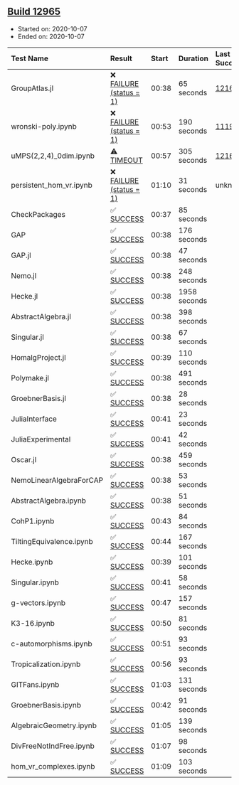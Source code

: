 ## [Build 12965](https://oscarci.mathematik.uni-kl.de/job/oscar/12965/)

* Started on: 2020-10-07
* Ended on: 2020-10-07

| Test Name    | Result | Start | Duration | Last Success | First Failure |
|:-------------|:-------|:------|:---------|:-------------|:--------------|
| GroupAtlas.jl | ❌ [FAILURE (status = 1)](https://oscarci.mathematik.uni-kl.de/job/oscar/12965/artifact/logs/build-12965/GroupAtlas.jl.log) | 00:38 | 65 seconds | [12167](https://oscarci.mathematik.uni-kl.de/job/oscar/12167/) | [12168](https://oscarci.mathematik.uni-kl.de/job/oscar/12168/) |
| wronski-poly.ipynb | ❌ [FAILURE (status = 1)](https://oscarci.mathematik.uni-kl.de/job/oscar/12965/artifact/logs/build-12965/wronski-poly.ipynb.log) | 00:53 | 190 seconds | [11192](https://oscarci.mathematik.uni-kl.de/job/oscar/11192/) | [11193](https://oscarci.mathematik.uni-kl.de/job/oscar/11193/) |
| uMPS(2,2,4)_0dim.ipynb | ⚠ [TIMEOUT](https://oscarci.mathematik.uni-kl.de/job/oscar/12965/artifact/logs/build-12965/uMPS-2-2-4-_0dim.ipynb.log) | 00:57 | 305 seconds | [12167](https://oscarci.mathematik.uni-kl.de/job/oscar/12167/) | [12168](https://oscarci.mathematik.uni-kl.de/job/oscar/12168/) |
| persistent_hom_vr.ipynb | ❌ [FAILURE (status = 1)](https://oscarci.mathematik.uni-kl.de/job/oscar/12965/artifact/logs/build-12965/persistent_hom_vr.ipynb.log) | 01:10 | 31 seconds | unknown | unknown |
| CheckPackages | ✅ [SUCCESS](https://oscarci.mathematik.uni-kl.de/job/oscar/12965/artifact/logs/build-12965/CheckPackages.log) | 00:37 | 85 seconds |  |  |
| GAP | ✅ [SUCCESS](https://oscarci.mathematik.uni-kl.de/job/oscar/12965/artifact/logs/build-12965/GAP.log) | 00:38 | 176 seconds |  |  |
| GAP.jl | ✅ [SUCCESS](https://oscarci.mathematik.uni-kl.de/job/oscar/12965/artifact/logs/build-12965/GAP.jl.log) | 00:38 | 47 seconds |  |  |
| Nemo.jl | ✅ [SUCCESS](https://oscarci.mathematik.uni-kl.de/job/oscar/12965/artifact/logs/build-12965/Nemo.jl.log) | 00:38 | 248 seconds |  |  |
| Hecke.jl | ✅ [SUCCESS](https://oscarci.mathematik.uni-kl.de/job/oscar/12965/artifact/logs/build-12965/Hecke.jl.log) | 00:38 | 1958 seconds |  |  |
| AbstractAlgebra.jl | ✅ [SUCCESS](https://oscarci.mathematik.uni-kl.de/job/oscar/12965/artifact/logs/build-12965/AbstractAlgebra.jl.log) | 00:38 | 398 seconds |  |  |
| Singular.jl | ✅ [SUCCESS](https://oscarci.mathematik.uni-kl.de/job/oscar/12965/artifact/logs/build-12965/Singular.jl.log) | 00:38 | 67 seconds |  |  |
| HomalgProject.jl | ✅ [SUCCESS](https://oscarci.mathematik.uni-kl.de/job/oscar/12965/artifact/logs/build-12965/HomalgProject.jl.log) | 00:39 | 110 seconds |  |  |
| Polymake.jl | ✅ [SUCCESS](https://oscarci.mathematik.uni-kl.de/job/oscar/12965/artifact/logs/build-12965/Polymake.jl.log) | 00:38 | 491 seconds |  |  |
| GroebnerBasis.jl | ✅ [SUCCESS](https://oscarci.mathematik.uni-kl.de/job/oscar/12965/artifact/logs/build-12965/GroebnerBasis.jl.log) | 00:38 | 28 seconds |  |  |
| JuliaInterface | ✅ [SUCCESS](https://oscarci.mathematik.uni-kl.de/job/oscar/12965/artifact/logs/build-12965/JuliaInterface.log) | 00:41 | 23 seconds |  |  |
| JuliaExperimental | ✅ [SUCCESS](https://oscarci.mathematik.uni-kl.de/job/oscar/12965/artifact/logs/build-12965/JuliaExperimental.log) | 00:41 | 42 seconds |  |  |
| Oscar.jl | ✅ [SUCCESS](https://oscarci.mathematik.uni-kl.de/job/oscar/12965/artifact/logs/build-12965/Oscar.jl.log) | 00:38 | 459 seconds |  |  |
| NemoLinearAlgebraForCAP | ✅ [SUCCESS](https://oscarci.mathematik.uni-kl.de/job/oscar/12965/artifact/logs/build-12965/NemoLinearAlgebraForCAP.log) | 00:38 | 53 seconds |  |  |
| AbstractAlgebra.ipynb | ✅ [SUCCESS](https://oscarci.mathematik.uni-kl.de/job/oscar/12965/artifact/logs/build-12965/AbstractAlgebra.ipynb.log) | 00:38 | 51 seconds |  |  |
| CohP1.ipynb | ✅ [SUCCESS](https://oscarci.mathematik.uni-kl.de/job/oscar/12965/artifact/logs/build-12965/CohP1.ipynb.log) | 00:43 | 84 seconds |  |  |
| TiltingEquivalence.ipynb | ✅ [SUCCESS](https://oscarci.mathematik.uni-kl.de/job/oscar/12965/artifact/logs/build-12965/TiltingEquivalence.ipynb.log) | 00:44 | 167 seconds |  |  |
| Hecke.ipynb | ✅ [SUCCESS](https://oscarci.mathematik.uni-kl.de/job/oscar/12965/artifact/logs/build-12965/Hecke.ipynb.log) | 00:39 | 101 seconds |  |  |
| Singular.ipynb | ✅ [SUCCESS](https://oscarci.mathematik.uni-kl.de/job/oscar/12965/artifact/logs/build-12965/Singular.ipynb.log) | 00:41 | 58 seconds |  |  |
| g-vectors.ipynb | ✅ [SUCCESS](https://oscarci.mathematik.uni-kl.de/job/oscar/12965/artifact/logs/build-12965/g-vectors.ipynb.log) | 00:47 | 157 seconds |  |  |
| K3-16.ipynb | ✅ [SUCCESS](https://oscarci.mathematik.uni-kl.de/job/oscar/12965/artifact/logs/build-12965/K3-16.ipynb.log) | 00:50 | 81 seconds |  |  |
| c-automorphisms.ipynb | ✅ [SUCCESS](https://oscarci.mathematik.uni-kl.de/job/oscar/12965/artifact/logs/build-12965/c-automorphisms.ipynb.log) | 00:51 | 93 seconds |  |  |
| Tropicalization.ipynb | ✅ [SUCCESS](https://oscarci.mathematik.uni-kl.de/job/oscar/12965/artifact/logs/build-12965/Tropicalization.ipynb.log) | 00:56 | 93 seconds |  |  |
| GITFans.ipynb | ✅ [SUCCESS](https://oscarci.mathematik.uni-kl.de/job/oscar/12965/artifact/logs/build-12965/GITFans.ipynb.log) | 01:03 | 131 seconds |  |  |
| GroebnerBasis.ipynb | ✅ [SUCCESS](https://oscarci.mathematik.uni-kl.de/job/oscar/12965/artifact/logs/build-12965/GroebnerBasis.ipynb.log) | 00:42 | 91 seconds |  |  |
| AlgebraicGeometry.ipynb | ✅ [SUCCESS](https://oscarci.mathematik.uni-kl.de/job/oscar/12965/artifact/logs/build-12965/AlgebraicGeometry.ipynb.log) | 01:05 | 139 seconds |  |  |
| DivFreeNotIndFree.ipynb | ✅ [SUCCESS](https://oscarci.mathematik.uni-kl.de/job/oscar/12965/artifact/logs/build-12965/DivFreeNotIndFree.ipynb.log) | 01:07 | 98 seconds |  |  |
| hom_vr_complexes.ipynb | ✅ [SUCCESS](https://oscarci.mathematik.uni-kl.de/job/oscar/12965/artifact/logs/build-12965/hom_vr_complexes.ipynb.log) | 01:09 | 103 seconds |  |  |
